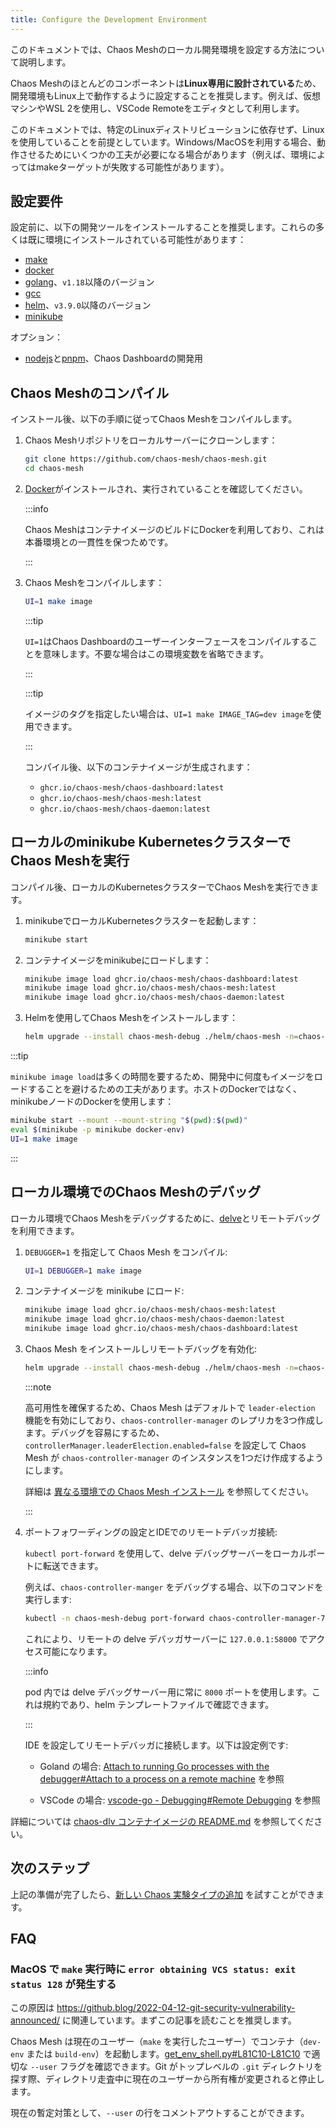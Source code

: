 ```yaml
---
title: Configure the Development Environment
---
```


このドキュメントでは、Chaos Meshのローカル開発環境を設定する方法について説明します。

Chaos Meshのほとんどのコンポーネントは**Linux専用に設計されている**ため、開発環境もLinux上で動作するように設定することを推奨します。例えば、仮想マシンやWSL 2を使用し、VSCode Remoteをエディタとして利用します。

このドキュメントでは、特定のLinuxディストリビューションに依存せず、Linuxを使用していることを前提としています。Windows/MacOSを利用する場合、動作させるためにいくつかの工夫が必要になる場合があります（例えば、環境によってはmakeターゲットが失敗する可能性があります）。

## 設定要件

設定前に、以下の開発ツールをインストールすることを推奨します。これらの多くは既に環境にインストールされている可能性があります：

- [make](https://www.gnu.org/software/make/)
- [docker](https://docs.docker.com/install/)
- [golang](https://go.dev/doc/install)、`v1.18`以降のバージョン
- [gcc](https://gcc.gnu.org/)
- [helm](https://helm.sh/)、`v3.9.0`以降のバージョン
- [minikube](https://minikube.sigs.k8s.io/docs/start/)

オプション：

- [nodejs](https://nodejs.org/en/)と[pnpm](https://pnpm.io/)、Chaos Dashboardの開発用

## Chaos Meshのコンパイル

インストール後、以下の手順に従ってChaos Meshをコンパイルします。

1. Chaos Meshリポジトリをローカルサーバーにクローンします：

   ```bash
   git clone https://github.com/chaos-mesh/chaos-mesh.git
   cd chaos-mesh
   ```

2. [Docker](https://docs.docker.com/install/)がインストールされ、実行されていることを確認してください。

   :::info

   Chaos MeshはコンテナイメージのビルドにDockerを利用しており、これは本番環境との一貫性を保つためです。

   :::

3. Chaos Meshをコンパイルします：

   ```bash
   UI=1 make image
   ```

   :::tip

   `UI=1`はChaos Dashboardのユーザーインターフェースをコンパイルすることを意味します。不要な場合はこの環境変数を省略できます。

   :::

   :::tip

   イメージのタグを指定したい場合は、`UI=1 make IMAGE_TAG=dev image`を使用できます。

   :::

   コンパイル後、以下のコンテナイメージが生成されます：

   - `ghcr.io/chaos-mesh/chaos-dashboard:latest`
   - `ghcr.io/chaos-mesh/chaos-mesh:latest`
   - `ghcr.io/chaos-mesh/chaos-daemon:latest`

## ローカルのminikube KubernetesクラスターでChaos Meshを実行

コンパイル後、ローカルのKubernetesクラスターでChaos Meshを実行できます。

1. minikubeでローカルKubernetesクラスターを起動します：

   ```bash
   minikube start
   ```

2. コンテナイメージをminikubeにロードします：

   ```bash
   minikube image load ghcr.io/chaos-mesh/chaos-dashboard:latest
   minikube image load ghcr.io/chaos-mesh/chaos-mesh:latest
   minikube image load ghcr.io/chaos-mesh/chaos-daemon:latest
   ```

3. Helmを使用してChaos Meshをインストールします：

   ```bash
   helm upgrade --install chaos-mesh-debug ./helm/chaos-mesh -n=chaos-mesh-debug --create-namespace
   ```

:::tip

`minikube image load`は多くの時間を要するため、開発中に何度もイメージをロードすることを避けるための工夫があります。ホストのDockerではなく、minikubeノードのDockerを使用します：

```bash
minikube start --mount --mount-string "$(pwd):$(pwd)"
eval $(minikube -p minikube docker-env)
UI=1 make image
```

:::

## ローカル環境でのChaos Meshのデバッグ

ローカル環境でChaos Meshをデバッグするために、[delve](https://github.com/go-delve/delve)とリモートデバッグを利用できます。

1. `DEBUGGER=1` を指定して Chaos Mesh をコンパイル:

   ```bash
   UI=1 DEBUGGER=1 make image
   ```

2. コンテナイメージを minikube にロード:

   ```bash
   minikube image load ghcr.io/chaos-mesh/chaos-mesh:latest
   minikube image load ghcr.io/chaos-mesh/chaos-daemon:latest
   minikube image load ghcr.io/chaos-mesh/chaos-dashboard:latest
   ```

3. Chaos Mesh をインストールしリモートデバッグを有効化:

   ```bash
   helm upgrade --install chaos-mesh-debug ./helm/chaos-mesh -n=chaos-mesh-debug --create-namespace --set chaosDlv.enable=true --set controllerManager.leaderElection.enabled=false
   ```

   :::note

   高可用性を確保するため、Chaos Mesh はデフォルトで `leader-election` 機能を有効にしており、`chaos-controller-manager` のレプリカを3つ作成します。デバッグを容易にするため、`controllerManager.leaderElection.enabled=false` を設定して Chaos Mesh が `chaos-controller-manager` のインスタンスを1つだけ作成するようにします。

   詳細は [異なる環境での Chaos Mesh インストール](production-installation-using-helm.md#step-4-install-chaos-mesh-in-different-environments) を参照してください。

   :::

4. ポートフォワーディングの設定とIDEでのリモートデバッガ接続:

   `kubectl port-forward` を使用して、delve デバッグサーバーをローカルポートに転送できます。

   例えば、`chaos-controller-manger` をデバッグする場合、以下のコマンドを実行します:

   ```bash
   kubectl -n chaos-mesh-debug port-forward chaos-controller-manager-766dc8488d-7n5bq 58000:8000
   ```

   これにより、リモートの delve デバッガサーバーに `127.0.0.1:58000` でアクセス可能になります。

   :::info

   pod 内では delve デバッグサーバー用に常に `8000` ポートを使用します。これは規約であり、helm テンプレートファイルで確認できます。

   :::

   IDE を設定してリモートデバッガに接続します。以下は設定例です:

   - Goland の場合: [Attach to running Go processes with the debugger#Attach to a process on a remote machine](https://www.jetbrains.com/help/go/attach-to-running-go-processes-with-debugger.html#attach-to-a-process-on-a-remote-machine) を参照

   - VSCode の場合: [vscode-go - Debugging#Remote Debugging](https://github.com/golang/vscode-go/blob/master/docs/debugging.md#remote-debugging) を参照

詳細については [chaos-dlv コンテナイメージの README.md](https://github.com/chaos-mesh/chaos-mesh/blob/master/images/chaos-dlv/README.md) を参照してください。

## 次のステップ

上記の準備が完了したら、[新しい Chaos 実験タイプの追加](add-new-chaos-experiment-type.md) を試すことができます。

## FAQ

### MacOS で `make` 実行時に `error obtaining VCS status: exit status 128` が発生する

この原因は https://github.blog/2022-04-12-git-security-vulnerability-announced/ に関連しています。まずこの記事を読むことを推奨します。

Chaos Mesh は現在のユーザー（`make` を実行したユーザー）でコンテナ（`dev-env` または `build-env`）を起動します。[get_env_shell.py#L81C10-L81C10](https://github.com/chaos-mesh/chaos-mesh/blob/813b650c02e0b065ae5c4707725c346929ab1847/build/get_env_shell.py#L81C10-L81C10) で適切な `--user` フラグを確認できます。Git がトップレベルの `.git` ディレクトリを探す際、ディレクトリ走査中に現在のユーザーから所有権が変更されると停止します。

現在の暫定対策として、`--user` の行をコメントアウトすることができます。